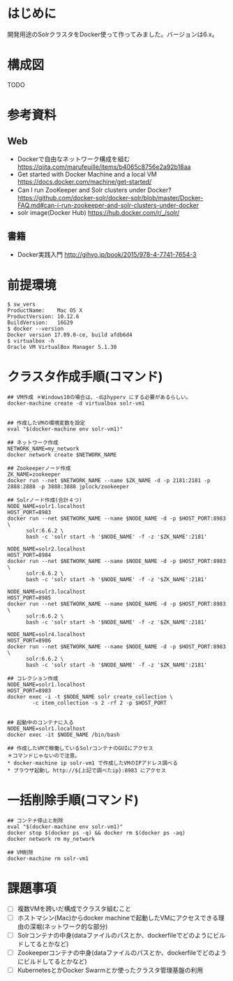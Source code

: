 # はじめに
開発用途のSolrクラスタをDocker使って作ってみました。バージョンは6.x。

# 構成図
TODO

# 参考資料
## Web
- Dockerで自由なネットワーク構成を組む https://qiita.com/marufeuille/items/b4065c8756e2a92b18aa
- Get started with Docker Machine and a local VM https://docs.docker.com/machine/get-started/
- Can I run ZooKeeper and Solr clusters under Docker?　https://github.com/docker-solr/docker-solr/blob/master/Docker-FAQ.md#can-i-run-zookeeper-and-solr-clusters-under-docker
- solr image(Docker Hub) https://hub.docker.com/r/_/solr/

## 書籍
- Docker実践入門 http://gihyo.jp/book/2015/978-4-7741-7654-3

# 前提環境
```
$ sw_vers
ProductName:	Mac OS X
ProductVersion:	10.12.6
BuildVersion:	16G29
$ docker --version
Docker version 17.09.0-ce, build afdb6d4
$ virtualbox -h
Oracle VM VirtualBox Manager 5.1.30
```

# クラスタ作成手順(コマンド)
```
## VM作成 ＊Windows10の場合は、-dはhyperv にする必要があるらしい。
docker-machine create -d virtualbox solr-vm1


## 作成したVMの環境変数を設定
eval "$(docker-machine env solr-vm1)"

## ネットワーク作成
NETWORK_NAME=my_network
docker network create $NETWORK_NAME

## Zookeeperノード作成
ZK_NAME=zookeeper
docker run --net $NETWORK_NAME --name $ZK_NAME -d -p 2181:2181 -p 2888:2888 -p 3888:3888 jplock/zookeeper

## Solrノード作成(合計４つ)
NODE_NAME=solr1.localhost
HOST_PORT=8983
docker run --net $NETWORK_NAME --name $NODE_NAME -d -p $HOST_PORT:8983 \
      solr:6.6.2 \
      bash -c 'solr start -h '$NODE_NAME' -f -z '$ZK_NAME':2181'

NODE_NAME=solr2.localhost
HOST_PORT=8984
docker run --net $NETWORK_NAME --name $NODE_NAME -d -p $HOST_PORT:8983 \
      solr:6.6.2 \
      bash -c 'solr start -h '$NODE_NAME' -f -z '$ZK_NAME':2181'

NODE_NAME=solr3.localhost
HOST_PORT=8985
docker run --net $NETWORK_NAME --name $NODE_NAME -d -p $HOST_PORT:8983 \
      solr:6.6.2 \
      bash -c 'solr start -h '$NODE_NAME' -f -z '$ZK_NAME':2181'

NODE_NAME=solr4.localhost
HOST_PORT=8986
docker run --net $NETWORK_NAME --name $NODE_NAME -d -p $HOST_PORT:8983 \
      solr:6.6.2 \
      bash -c 'solr start -h '$NODE_NAME' -f -z '$ZK_NAME':2181'

## コレクション作成
NODE_NAME=solr1.localhost
HOST_PORT=8983
docker exec -i -t $NODE_NAME solr create_collection \
        -c item_collection -s 2 -rf 2 -p $HOST_PORT


## 起動中のコンテナに入る
NODE_NAME=solr1.localhost
docker exec -it $NODE_NAME /bin/bash

## 作成したVMで稼働しているSolrコンテナのGUIにアクセス
＊コマンドじゃないので注意。
* docker-machine ip solr-vm1 で作成したVMのIPアドレス調べる
* ブラウザ起動し http://${上記で調べたip}:8983 にアクセス
```

# 一括削除手順(コマンド)
```
## コンテナ停止と削除
eval "$(docker-machine env solr-vm1)"
docker stop $(docker ps -q) && docker rm $(docker ps -aq)
docker network rm my_network

## VM削除
docker-machine rm solr-vm1
```

# 課題事項
- [ ] 複数VMを跨いだ構成でクラスタ組むこと
- [ ] ホストマシン(Mac)からdocker machineで起動したVMにアクセスできる理由の深堀(ネットワーク的な部分)
- [ ] Solrコンテナの中身(dataファイルのパスとか、dockerfileでどのようにビルドしてるとかなど)
- [ ] Zookeeperコンテナの中身(dataファイルのパスとか、dockerfileでどのようにビルドしてるとかなど)
- [ ] KubernetesとかDocker Swarmとか使ったクラスタ管理基盤の利用
